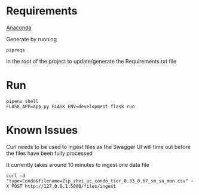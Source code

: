 # Requirements
[Anaconda](https://www.anaconda.com/products/individual)

Generate by running
```
pipreqs
```
in the root of the project to update/generate the Requirements.txt file

# Run
```
pipenv shell
FLASK_APP=app.py FLASK_ENV=development flask run
```

# Known Issues
Curl needs to be used to ingest files as the Swagger UI will time out before the files have been fully processed

It currently takes around 10 minutes to ingest one data file
```
curl -d "type=Condo&filename=Zip_zhvi_uc_condo_tier_0.33_0.67_sm_sa_mon.csv" -X POST http://127.0.0.1:5000/files/ingest
```